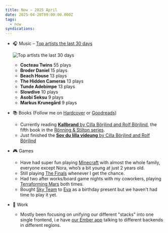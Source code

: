 ```yaml
---
title: Now – 2025 April
date: 2025-04-20T09:00:00.000Z
tags:
  - now
syndications:
---
```


* 🎧 Music – [Top artists the last 30 days](https://www.last.fm/user/himynameisjonas)

  ![Top artists the last 30 days](/images/top-30-artist-2025-april.png)

  * **Cocteau Twins** 55 plays
  * **Broder Daniel** 15 plays
  * **Beach House** 13 plays
  * **The Hidden Cameras** 13 plays
  * **Tunde Adebimpe** 13 plays
  * **Slowdive** 10 plays
  * **Asobi Seksu** 9 plays
  * **Markus Krunegård** 9 plays

* 📚 Books (Follow me on [Hardcover](https://hardcover.app/@himynameisjonas) or [Goodreads](https://www.goodreads.com/user/show/1769297-jonas-brusman))
  * Currently reading [**Kallbrand** by Cilla Börjlind and Rolf Börjlind](https://hardcover.app/books/kallbrand/editions/31981285), the fifth book in the [Rönning & Stilton series](https://hardcover.app/series/ronning-stilton).
  * Just finished the [**Sov du lilla videung** by Cilla Börjlind and Rolf Börjlind](https://hardcover.app/books/sov-du-lilla-videung)

* 🎮 Games
  * Have had super fun playing [Minecraft](/minecraft-cross-play/) with almost the whole family, everyone except Nora, who’s a bit young at just 2 years old.
  * Still playing [The Finals](https://www.reachthefinals.com/) whenever I get the chance.
  * Had two after works/board game nights with my coworkers, playing [Terraforming Mars](https://boardgamegeek.com/boardgame/167791/terraforming-mars) both times.
  * Bought [Sky Team](https://boardgamegeek.com/boardgame/373106/sky-team) to [Eva](https://tacocat.space/@eva) as a birthday present but we haven't had time to play it yet.

* 🏢 Work
  * Mostly been focusing on unifying our different "stacks" into one single frontend, i.e have [our Ember app](https://app.teamtailor.com) talking to different backends in different regions.
